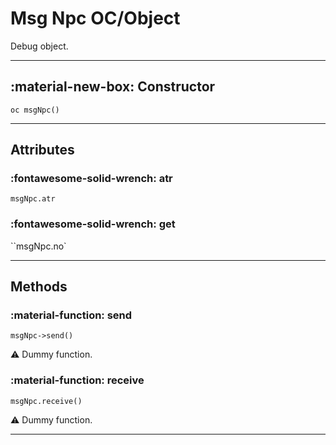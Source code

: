 # Msg Npc OC/Object

Debug object.

---

## :material-new-box: Constructor

`oc msgNpc()`

---


## Attributes

### :fontawesome-solid-wrench: atr

`msgNpc.atr`

### :fontawesome-solid-wrench: get

``msgNpc.no`

---

## Methods

### :material-function: send

`msgNpc->send()`

:warning: Dummy function.

### :material-function: receive

`msgNpc.receive()`

:warning: Dummy function.

---

